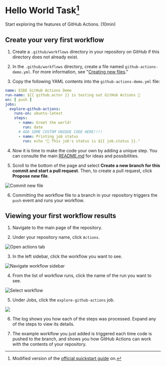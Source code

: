 # Hello World Task[^source]

Start exploring the features of GitHub Actions. (10min)

## Create your very first workflow

1. Create a `.github/workflows` directory in your repository on GitHub if this directory does not already exist.

2. In the `.github/workflows` directory, create a file named `github-actions-demo.yml`. For more information, see "[Creating new files](https://docs.github.com/en/repositories/working-with-files/managing-files/creating-new-files)."

3. Copy the following YAML contents into the `github-actions-demo.yml` file:

```yml
name: ESDE GitHub Actions Demo
run-name: ${{ github.actor }} is testing out GitHub Actions 🚀
on: [ push ]
jobs:
  explore-github-actions:
    runs-on: ubuntu-latest
    steps:
      - name: Greet the world!
        run: date
      # ADD SOME CUSTOM UNIQUE CODE HERE!!!!
      - name: Printing job status
        run: echo "🍏 This job's status is ${{ job.status }}."
```

4. Now it is time to make the code your own by adding a unique step. You can consulte the main [README.md](https://github.com/sebivenlo/esde-2022-gh-actions/blob/main/README.md) for ideas and possibilities.

5. Scroll to the bottom of the page and select **Create a new branch for this commit and start a pull request**. Then, to create a pull request, click **Propose new file**.

![Commit new file](https://docs.github.com/assets/cb-67235/images/help/repository/actions-quickstart-commit-new-file.png)

6. Committing the workflow file to a branch in your repository triggers the `push` event and runs your workflow.

## Viewing your first workflow results

1. Navigate to the main page of the repository.

2. Under your repository name, click `Actions`.

![Open actions tab](https://docs.github.com/assets/cb-13492/images/help/repository/actions-tab.png)

3. In the left sidebar, click the workflow you want to see.

![Navigate workflow sidebar](https://docs.github.com/assets/cb-55861/images/help/repository/actions-quickstart-workflow-sidebar.png)

4. From the list of workflow runs, click the name of the run you want to see.

![Select workflow](https://docs.github.com/assets/cb-57054/images/help/repository/actions-quickstart-run-name.png)

5. Under Jobs, click the `explore-github-actions` job.

![](https://docs.github.com/assets/cb-46973/images/help/repository/actions-quickstart-job.png)

6. The log shows you how each of the steps was processed. Expand any of the steps to view its details.

7. The example workflow you just added is triggered each time code is pushed to the branch, and shows you how GitHub Actions can work with the contents of your repository.

[^source]: Modified version of the [official quickstart guide](https://docs.github.com/en/actions/quickstart) on.